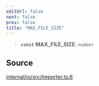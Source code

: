 ```yaml
---
editUrl: false
next: false
prev: false
title: "MAX_FILE_SIZE"
---
```


> **`const`** **MAX\_FILE\_SIZE**: `number`

## Source

[internal/io/src/Importer.ts:6](https://github.com/nodenogg-in/alpha-p2p/blob/e46703f/internal/io/src/Importer.ts#L6)
